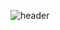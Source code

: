 ![header](https://capsule-render.vercel.app/api?type=cylinder&color=auto&height=300&section=header&text=Hyunsang_Github%50render&fontSize=90)
